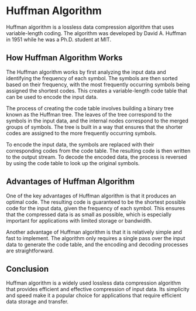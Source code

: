
# Huffman Algorithm

Huffman algorithm is a lossless data compression algorithm that uses variable-length coding. The algorithm was developed by David A. Huffman in 1951 while he was a Ph.D. student at MIT.

## How Huffman Algorithm Works

The Huffman algorithm works by first analyzing the input data and identifying the frequency of each symbol. The symbols are then sorted based on their frequency, with the most frequently occurring symbols being assigned the shortest codes. This creates a variable-length code table that can be used to encode the input data.

The process of creating the code table involves building a binary tree known as the Huffman tree. The leaves of the tree correspond to the symbols in the input data, and the internal nodes correspond to the merged groups of symbols. The tree is built in a way that ensures that the shorter codes are assigned to the more frequently occurring symbols.

To encode the input data, the symbols are replaced with their corresponding codes from the code table. The resulting code is then written to the output stream. To decode the encoded data, the process is reversed by using the code table to look up the original symbols.

## Advantages of Huffman Algorithm

One of the key advantages of Huffman algorithm is that it produces an optimal code. The resulting code is guaranteed to be the shortest possible code for the input data, given the frequency of each symbol. This ensures that the compressed data is as small as possible, which is especially important for applications with limited storage or bandwidth.

Another advantage of Huffman algorithm is that it is relatively simple and fast to implement. The algorithm only requires a single pass over the input data to generate the code table, and the encoding and decoding processes are straightforward.

## Conclusion

Huffman algorithm is a widely used lossless data compression algorithm that provides efficient and effective compression of input data. Its simplicity and speed make it a popular choice for applications that require efficient data storage and transfer.
